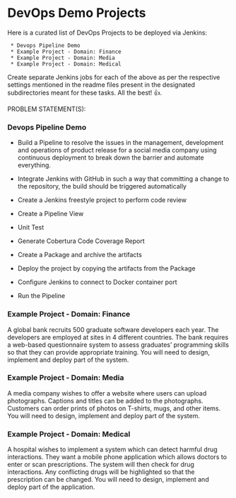 # DevOps Demo Projects

Here is a curated list of DevOps Projects to be deployed via Jenkins:

```
 * Devops Pipeline Demo
 * Example Project - Domain: Finance
 * Example Project - Domain: Media
 * Example Project - Domain: Medical
```
Create separate Jenkins jobs for each of the above as per the respective settings mentioned in the readme files present in the designated subdirectories meant for these tasks. All the best! :+1:.

PROBLEM STATEMENT(S): 

### Devops Pipeline Demo

* Build a Pipeline to resolve the issues in the management, development and operations of product release for a social media company using continuous deployment to break down the barrier and automate everything.

* Integrate Jenkins with GitHub in such a way that committing a change to the repository, the build should be triggered automatically

* Create a Jenkins freestyle project to perform code review

* Create a Pipeline View

* Unit Test

* Generate Cobertura Code Coverage Report

* Create a Package and archive the artifacts

* Deploy the project by copying the artifacts from the Package

* Configure Jenkins to connect to Docker container port

* Run the Pipeline



### Example Project - Domain: Finance
A global bank recruits 500 graduate software developers each year. The developers are employed at sites in 4 different countries. The bank requires a web-based questionnaire system to assess graduates’ programming skills so that they can provide appropriate training. You will need to design, implement and deploy part of the system.

### Example Project - Domain: Media
A media company wishes to offer a website where users can upload photographs. Captions and titles can be added to the photographs. Customers can order prints of photos on T-shirts, mugs, and other items. You will need to design, implement and deploy part of the system.

### Example Project - Domain: Medical
A hospital wishes to implement a system which can detect harmful drug interactions. They want a mobile phone application which allows doctors to enter or scan prescriptions. The system will then check for drug interactions. Any conflicting drugs will be highlighted so that the prescription can be changed. You will need to design, implement and deploy part of the application.

